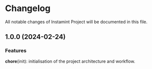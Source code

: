 # Changelog

All notable changes of Instamint Project will be documented in this file.

## 1.0.0 (2024-02-24)

### Features

**chore**(init): initialisation of the project architecture and workflow.